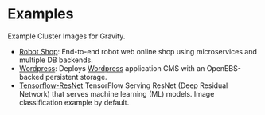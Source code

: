 # Examples

Example Cluster Images for Gravity.


- [Robot Shop](./robot-shop-app/README.md): End-to-end robot web online shop using microservices and multiple DB backends.
- [Wordpress](./wordpress/README.md): Deploys [Wordpress](https://www.wordpress.org) application CMS with an OpenEBS-backed persistent storage. 
- [Tensorflow-ResNet](./tensorflow-resnet/README.md) TensorFlow Serving ResNet (Deep Residual Network) that serves machine learning (ML) models. Image classification example by default.
